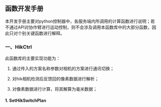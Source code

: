 ## 函数开发手册

本开发手册主要对python控制器中，各服务端内所调用的计算函数进行说明；若不通过API对协作臂进行运动控制，则不会涉及调用本函数库中的大部分函数，因此只对个别关键函数进行解释。

### 一、HikCtrl

此函数库的主要实现功能为：

1. 通过传入的方案名称参数对相机的方案进行通讯切换；

2. 对hik相机检测后反馈回的像素数据进行解析；

3. 对像素数据进行计算，将其解算为毫米数据；



#### 1. SetHikSwitchPlan